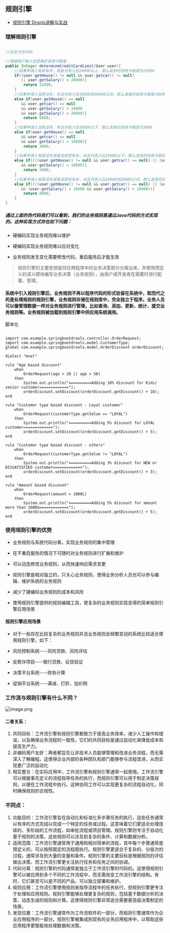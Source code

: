 ## 规则引擎

* [规则引擎 Drools讲解与实战](https://blog.csdn.net/ly_7956/article/details/136110842)


### 理解规则引擎

```java

//此处为伪代码

//根据用户输入信息确定信用卡额度
public Integer determineCreditCardLimit(User user){
    //如果申请人有房有车，或者月收入在20000以上，那么发放的信用卡额度为15000
    if((user.getHouse() != null && user.getcar() != null) 
       || user.getSalary() > 20000){
        return 15000;
    }
    //如果申请人没房没车，并且月收入在10000到20000之间，那么发放的信用卡额度为6000
    else if(user.getHouse() == null 
       && user.getcar() == null
       && user.getSalary() > 10000 
       && user.getSalary() < 20000){
        return 6000;
    }
    //如果申请人没房没车，并且月收入在10000以下，那么发放的信用卡额度为3000
    else if(user.getHouse() == null 
       && user.getcar() == null
       && user.getSalary() < 10000){
        return 3000;
    }
    //如果申请人有房没车或者没房但有车，并且月收入在10000以下，那么发放的信用卡额度为5000
    else if((((user.getHouse() != null && user.getcar() == null) || (user.getHouse() == null && user.getcar() != null))
       && user.getSalary() < 10000){
        return 5000;
    }
    //如果申请人有房没车或者没房但有车，并且月收入在10000到20000之间，那么发放的信用卡额度为8000
    else if((((user.getHouse() != null && user.getcar() == null) || (user.getHouse() == null && user.getcar() != null))
       && (user.getSalary() > 10000 && user.getSalary() < 20000)){
        return 8000;
    }
}
```
##### 通过上面的伪代码我们可以看到，我们的业务规则是通过Java代码的方式实现的。这种实现方式存在如下问题：
- 硬编码实现业务规则难以维护

- 硬编码实现业务规则难以应对变化

- 业务规则发生变化需要修改代码，重启服务后才能生效

> 规则引擎的主要思想是将应用程序中的业务决策部分分离出来，并使用预定义的语义模块编写业务决策（业务规则），由用户或开发者在需要时进行配置、管理。
#### 系统中引入规则引擎后，业务规则不再以程序代码的形式驻留在系统中，取而代之的是处理规则的规则引擎，业务规则存储在规则库中，完全独立于程序。业务人员可以像管理数据一样对业务规则进行管理，比如查询、添加、更新、统计、提交业务规则等。业务规则被加载到规则引擎中供应用系统调用。
脚本化

```

import com.example.springbootdrools.controller.OrderRequest;
import com.example.springbootdrools.model.CustomerType;
global com.example.springbootdrools.model.OrderDiscount orderDiscount;

dialect "mvel"

rule "Age based discount"
    when
        OrderRequest(age < 20 || age > 50)
    then
        System.out.println("==========Adding 10% discount for Kids/ senior customer=============");
        orderDiscount.setDiscount(orderDiscount.getDiscount() + 10);
end

rule "Customer type based discount - Loyal customer"
    when
        OrderRequest(customerType.getValue == "LOYAL")
    then
        System.out.println("==========Adding 5% discount for LOYAL customer=============");
        orderDiscount.setDiscount(orderDiscount.getDiscount() + 5);
end

rule "Customer type based discount - others"
    when
        OrderRequest(customerType.getValue != "LOYAL")
    then
        System.out.println("==========Adding 3% discount for NEW or DISSATISFIED customer=============");
        orderDiscount.setDiscount(orderDiscount.getDiscount() + 3);
end

rule "Amount based discount"
    when
        OrderRequest(amount > 1000L)
    then
        System.out.println("==========Adding 5% discount for amount more than 1000$=============");
        orderDiscount.setDiscount(orderDiscount.getDiscount() + 5);
end
```

### 使用规则引擎的优势
- 业务规则与系统代码分离，实现业务规则的集中管理

- 在不重启服务的情况下可随时对业务规则进行扩展和维护

- 可以动态修改业务规则，从而快速响应需求变更

- 规则引擎是相对独立的，只关心业务规则，使得业务分析人员也可以参与编辑、维护系统的业务规则

- 减少了硬编码业务规则的成本和风险

- 使用规则引擎提供的规则编辑工具，使复杂的业务规则实现变得的简单规则引擎应用场景

#### 规则引擎应用场景
- 对于一些存在比较复杂的业务规则并且业务规则会频繁变动的系统比较适合使用规则引擎，如下：

- 风险控制系统----风险贷款、风险评估

- 反欺诈项目----银行贷款、征信验证

- 决策平台系统----财务计算

- 促销平台系统----满减、打折、加价购

### 工作流与规则引擎有什么不同？

![image.png](https://upload-images.jianshu.io/upload_images/4994935-c8f6af5817a18885.png?imageMogr2/auto-orient/strip%7CimageView2/2/w/1240)

#### 二者关系：
1. 共同目标：工作流引擎和规则引擎都致力于提高业务效率，减少人工操作和错误，以及确保业务流程的一致性。它们的共同目标是通过自动化来降低成本和提高生产力。
2. 非编码用户友好：两者都旨在让非技术人员能够管理和改进业务流程，而无需深入了解编程。这使得企业内部的各种团队和部门能够参与流程改进，从而实现更广泛的自动化 
3. 相互整合：在实际应用中，工作流引擎和规则引擎通常一起使用。工作流引擎可以根据事先定义的流程指导任务的执行，而规则引擎可以用于制定决策规则，以便在工作流程中执行。这种协同工作可以实现更复杂的流程自动化，同时确保规则的合规性。
### 不同点：
1. 功能目的：工作流引擎旨在自动化和标准化多步骤任务的执行，这些任务通常以有序的方式完成以完成一个特定的任务或过程。这意味着它们更适合处理连续的、多阶段的工作流程，如审批流程或项目管理。规则引擎则专注于自动化基于规则的决策，这些规则可以涉及到复杂的条件、计算和数据分析。
2. 适用范围：工作流引擎通常用于通用和相对简单的流程，其中每个步骤通常是预定义的，可以按照既定的流程图执行。规则引擎更适合于复杂的、分层次的过程，通常涉及到大量的变量和条件。规则引擎的主要目标是根据规则的评估做出决策，而工作流引擎更关注执行任务和任务之间的协调。
3. 代码分离：规则引擎的代码通常是独立于工作流引擎的代码的。这使得规则引擎可以被应用到多个不同的工作流程中，而无需改变工作流引擎的结构。有时，它们甚至可以是不同的产品，可以独立部署和维护。
4. 规则应用：工作流引擎使用规则来指导流程中的任务执行，但规则引擎更专注于处理和应用规则。规则引擎能够处理更复杂的规则，包括基于数据分析的决策、动态生成的规则和计算。这使得规则引擎非常适合需要更高级决策制定的场景。
5. 发现位置：工作流引擎通常作为工作流软件的一部分，而规则引擎通常作为企业应用程序的一部分。规则引擎被集成到现有的业务应用程序中，以帮助这些应用程序更智能地处理数据和决策。 
